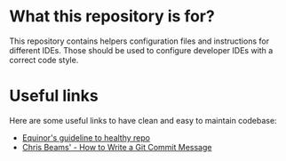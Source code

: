 # What this repository is for?
This repository contains helpers configuration files and instructions for different IDEs.
Those should be used to configure developer IDEs with a correct code style.

# Useful links
Here are some useful links to have clean and easy to maintain codebase:
- [Equinor's guideline to healthy repo](https://github.com/equinor/it-professional-network/blob/master/onboarding/healthy_repo_guideline.md)
- [Chris Beams' - How to Write a Git Commit Message](https://chris.beams.io/posts/git-commit/)
